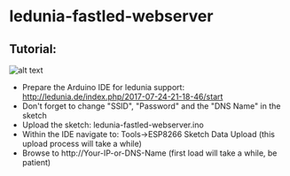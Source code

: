 # ledunia-fastled-webserver

## Tutorial:
![alt text](https://github.com/ledunia/ledunia-fastled-webserver/blob/master/ledcontroller.PNG)

* Prepare the Arduino IDE for ledunia support: http://ledunia.de/index.php/2017-07-24-21-18-46/start
* Don't forget to change "SSID", "Password" and the "DNS Name" in the sketch
* Upload the sketch: ledunia-fastled-webserver.ino
* Within the IDE navigate to: Tools->ESP8266 Sketch Data Upload (this upload process will take a while)
* Browse to http://Your-IP-or-DNS-Name (first load will take a while, be patient)
